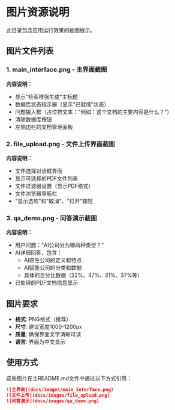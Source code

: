 # 图片资源说明

此目录包含应用运行效果的截图展示。

## 图片文件列表

### 1. main_interface.png - 主界面截图
**内容说明：**
- 显示"检索增强生成"主标题
- 数据库状态指示器（显示"已就绪"状态）
- 问题输入框（占位符文本："例如：这个文档的主要内容是什么？"）
- 清除数据库按钮
- 左侧边栏的文档管理面板

### 2. file_upload.png - 文件上传界面截图
**内容说明：**
- 文件选择对话框界面
- 显示可选择的PDF文件列表
- 文件过滤器设置（显示PDF格式）
- 文件浏览器导航栏
- "显示选项"和"取消"、"打开"按钮

### 3. qa_demo.png - 问答演示截图
**内容说明：**
- 用户问题："AI公司分为哪两种类型？"
- AI详细回答，包含：
  - AI原生公司的定义和特点
  - AI赋能公司的分类和数据
  - 具体的百分比数据（32%、47%、31%、37%等）
- 已处理的PDF文档信息显示

## 图片要求

- **格式**: PNG格式（推荐）
- **尺寸**: 建议宽度1000-1200px
- **质量**: 确保界面文字清晰可读
- **语言**: 界面为中文显示

## 使用方式

这些图片在主README.md文件中通过以下方式引用：
```markdown
![主界面](docs/images/main_interface.png)
![文件上传](docs/images/file_upload.png)
![问答演示](docs/images/qa_demo.png)
```
